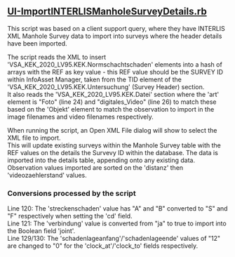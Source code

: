 ## [UI-ImportINTERLISManholeSurveyDetails.rb](./UI-ImportINTERLISManholeSurveyDetails.rb)  
This script was based on a client support query, where they have INTERLIS XML Manhole Survey data to import into surveys where the header details have been imported.  
  
The script reads the XML to insert 'VSA_KEK_2020_LV95.KEK.Normschachtschaden' elements into a hash of arrays with the REF as key value - this REF value should be the SURVEY ID within InfoAsset Manager, taken from the TID element of the 'VSA_KEK_2020_LV95.KEK.Untersuchung' (Survey Header) section.  
It also reads the 'VSA_KEK_2020_LV95.KEK.Datei' section where the 'art' element is "Foto" (line 24) and "digitales_Video" (line 26) to match these based on the 'Objekt' element to match the observation to import in the image filenames and video filenames respectively.  
  
When running the script, an Open XML File dialog will show to select the XML file to import.  
This will update existing surveys within the Manhole Survey table with the REF values on the details the Survevy ID within the database. The data is imported into the details table, appending onto any existing data.  
Observation values imported are sorted on the 'distanz' then 'videozaehlerstand' values.  

### Conversions processed by the script
Line 120: The 'streckenschaden' value has "A" and "B" converted to "S" and "F" respectively when setting the 'cd' field.  
Line 121: The 'verbindung' value is converted from "ja" to true to import into the Boolean field 'joint'.  
Line 129/130: The 'schadenlageanfang'/'schadenlageende' values of "12" are changed to "0" for the 'clock_at'/'clock_to' fields respectively.  